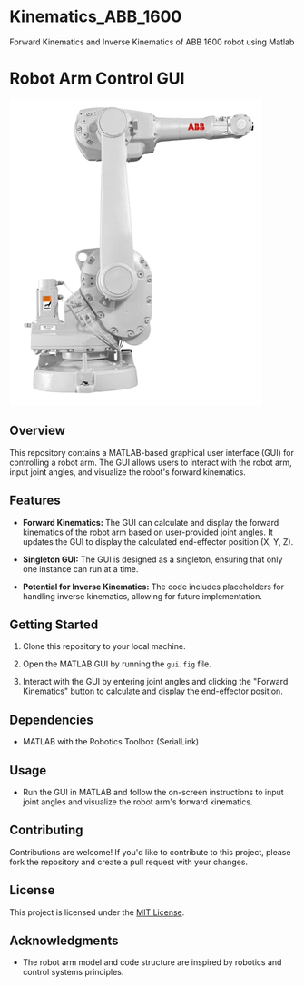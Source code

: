 # Kinematics_ABB_1600
Forward Kinematics and Inverse Kinematics of ABB 1600 robot using Matlab
# Robot Arm Control GUI

![Robot Arm](Abb_1600.png)

## Overview

This repository contains a MATLAB-based graphical user interface (GUI) for controlling a robot arm. The GUI allows users to interact with the robot arm, input joint angles, and visualize the robot's forward kinematics.

## Features

- **Forward Kinematics:** The GUI can calculate and display the forward kinematics of the robot arm based on user-provided joint angles. It updates the GUI to display the calculated end-effector position (X, Y, Z).

- **Singleton GUI:** The GUI is designed as a singleton, ensuring that only one instance can run at a time.

- **Potential for Inverse Kinematics:** The code includes placeholders for handling inverse kinematics, allowing for future implementation.

## Getting Started

1. Clone this repository to your local machine.

2. Open the MATLAB GUI by running the `gui.fig` file.

3. Interact with the GUI by entering joint angles and clicking the "Forward Kinematics" button to calculate and display the end-effector position.

## Dependencies

- MATLAB with the Robotics Toolbox (SerialLink)

## Usage

- Run the GUI in MATLAB and follow the on-screen instructions to input joint angles and visualize the robot arm's forward kinematics.

## Contributing

Contributions are welcome! If you'd like to contribute to this project, please fork the repository and create a pull request with your changes.

## License

This project is licensed under the [MIT License](LICENSE).

## Acknowledgments

- The robot arm model and code structure are inspired by robotics and control systems principles.
